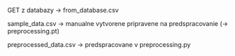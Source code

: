 GET z databazy -> from_database.csv

sample_data.csv -> manualne vytvorene pripravene na predspracovanie (-> preprocessing.pt)

preprocessed_data.csv -> predspracovane v preprocessing.py 